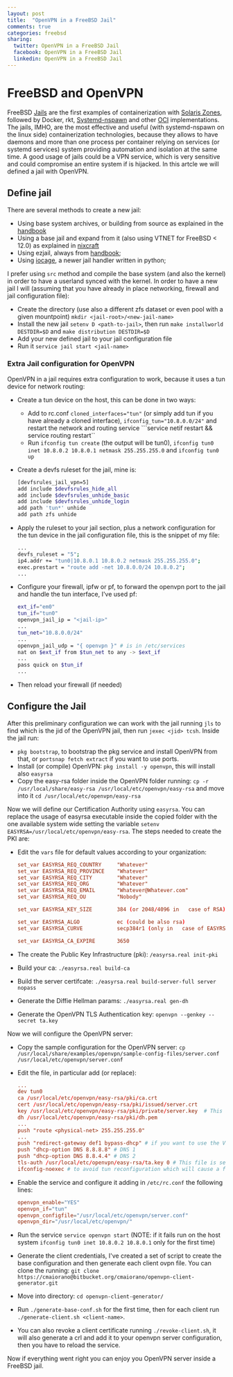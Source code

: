 ```yaml
---
layout: post
title:  "OpenVPN in a FreeBSD Jail"
comments: true
categories: freebsd
sharing:
  twitter: OpenVPN in a FreeBSD Jail
  facebook: OpenVPN in a FreeBSD Jail
  linkedin: OpenVPN in a FreeBSD Jail
---
```


# FreeBSD and OpenVPN

FreeBSD [Jails](https://www.freebsd.org/doc/handbook/jails.html) are the first examples of containerization with [Solaris Zones](https://www.wikiwand.com/en/Solaris_Containers), followed by Docker, rkt, [Systemd-nspawn](https://wiki.archlinux.org/index.php/systemd-nspawn) and other [OCI](https://www.opencontainers.org) implementations.
The jails, IMHO, are the most effective and useful (with systemd-nspawn on the linux side) containerization technologies, because they allows to have daemons and more than one process per container relying on services (or systemd services) system providing automation and isolation at the same time.
A good usage of jails could be a VPN service, which is very sensitive and could compromise an entire system if is hijacked. In this artcle we will defined a jail with OpenVPN.

## Define jail

There are several methods to create a new jail:

* Using base system archives, or building from source as explained in the [handbook](https://www.freebsd.org/doc/handbook/jails-build.html)
* Using a base jail and expand from it (also using VTNET for FreeBSD < 12.0) as explained in [nixcraft](https://www.cyberciti.biz/faq/how-to-configure-a-freebsd-jail-with-vnet-and-zfs/)
* Using ezjail, always from [handbook](https://www.freebsd.org/doc/handbook/jails-ezjail.html);
* Using [iocage](https://github.com/iocage/iocage), a newer jail handler written in python;

I prefer using ```src``` method and compile the base system (and also the kernel) in order to have a userland synced with the kernel. In order to have a new jail I will (assuming that you have already in place networking, firewall and jail configuration file):

* Create the directory (use also a different zfs dataset or even pool with a given mountpoint) ```mkdir <jail-root>/<new-jail-name>```
* Install the new jail ```setenv D <path-to-jail>```, then run ```make installworld DESTDIR=$D``` and ```make distribution DESTDIR=$D```
* Add your new defined jail to your jail configuration file
* Run it ```service jail start <jail-name>```

### Extra Jail configuration for OpenVPN

OpenVPN in a jail requires extra configuration to work, because it uses a tun device for network routing:

* Create a tun device on the host, this can be done in two ways:

  * Add to rc.conf ```cloned_interfaces="tun"``` (or simply add tun if you have already a cloned interface), ```ifconfig_tun="10.8.0.0/24"``` and restart the network and routing service ```service netif restart && service routing restart``
  * Run ```ifconfig tun create``` (the output will be tun0), ```ifconfig tun0 inet 10.8.0.2 10.8.0.1 netmask 255.255.255.0``` and ```ifconfig tun0 up```
* Create a devfs ruleset for the jail, mine is:

  ```bash
  [devfsrules_jail_vpn=5]
  add include $devfsrules_hide_all
  add include $devfsrules_unhide_basic
  add include $devfsrules_unhide_login
  add path 'tun*' unhide
  add path zfs unhide
  ```

* Apply the ruleset to your jail section, plus a network configuration for the tun device in the jail configuration file, this is the snippet of my file:

  ```bash
  ...  
  devfs_ruleset = "5";
  ip4.addr += "tun0|10.8.0.1 10.8.0.2 netmask 255.255.255.0";
  exec.prestart = "route add -net 10.8.0.0/24 10.8.0.2";
  ...
  ```

* Configure your firewall, ipfw or pf, to forward the openvpn port to the jail and handle the tun interface, I've used pf:

  ```bash
  ext_if="em0"
  tun_if="tun0"
  openvpn_jail_ip = "<jail-ip>"
  ...
  tun_net="10.8.0.0/24"
  ...
  openvpn_jail_udp = "{ openvpn }" # is in /etc/services
  nat on $ext_if from $tun_net to any -> $ext_if
  ...
  pass quick on $tun_if
  ...
  ```

* Then reload your firewall (if needed)

## Configure the Jail

After this preliminary configuration we can work with the jail running ```jls``` to find which is the jid of the OpenVPN jail, then run ```jexec <jid> tcsh```. 
Inside the jail run:

* ```pkg bootstrap```, to bootstrap the pkg service and install OpenVPN from that, or ```portsnap fetch extract``` if you want to use ports.
* Install (or compile) OpenVPN: ```pkg install -y openvpn```, this will install also ```easyrsa```
* Copy the easy-rsa folder inside the OpenVPN folder running: ```cp -r /usr/local/share/easy-rsa /usr/local/etc/openvpn/easy-rsa``` and move into it ```cd /usr/local/etc/openvpn/easy-rsa```

Now we will define our Certification Authority using ```easyrsa```. You can replace the usage of easyrsa executable inside the copied folder with the one available system wide setting the variable ```setenv EASYRSA=/usr/local/etc/openvpn/easy-rsa```. The steps needed to create the PKI are:

* Edit the ```vars``` file for default values according to your organization:

  ```conf
  set_var EASYRSA_REQ_COUNTRY     "Whatever"
  set_var EASYRSA_REQ_PROVINCE    "Whatever"
  set_var EASYRSA_REQ_CITY        "Whatever"
  set_var EASYRSA_REQ_ORG         "Whatever"
  set_var EASYRSA_REQ_EMAIL       "Whatever@Whatever.com"
  set_var EASYRSA_REQ_OU          "Nobody"
  
  set_var EASYRSA_KEY_SIZE        384 (or 2048/4096 in   case of RSA)
  
  set_var EASYRSA_ALGO            ec (could be also rsa)
  set_var EASYRSA_CURVE           secp384r1 (only in   case of EASYRSA_ALGO=ec)
  
  set_var EASYRSA_CA_EXPIRE       3650
  ```

* The create the Public Key Infrastructure (pki): ```/easyrsa.real init-pki```
* Build your ca: ```./easyrsa.real build-ca```
* Build the server certifcate: ```./easyrsa.real build-server-full server nopass```
* Generate the Diffie Hellman params: ```./easyrsa.real gen-dh```
* Generate  the OpenVPN TLS Authentication key: ```openvpn --genkey --secret ta.key```

Now we will configure the OpenVPN server:

* Copy the sample configuration for the OpenVPN server:
```cp /usr/local/share/examples/openvpn/sample-config-files/server.conf /usr/local/etc/openvpn/server.conf```
* Edit the file, in particular add (or replace):

  ```conf
  ...
  dev tun0
  ca /usr/local/etc/openvpn/easy-rsa/pki/ca.crt
  cert /usr/local/etc/openvpn/easy-rsa/pki/issued/server.crt  
  key /usr/local/etc/openvpn/easy-rsa/pki/private/server.key  # This file should be kept secret
  dh /usr/local/etc/openvpn/easy-rsa/pki/dh.pem
  ...
  push "route <physical-net> 255.255.255.0"
  ...
  push "redirect-gateway def1 bypass-dhcp" # if you want to use the VPN for traffic redirecting
  push "dhcp-option DNS 8.8.8.8" # DNS 1
  push "dhcp-option DNS 8.8.4.4" # DNS 2
  tls-auth /usr/local/etc/openvpn/easy-rsa/ta.key 0 # This file is secret
  ifconfig-noexec # to avoid tun reconfiguration which will cause a failure
  ```

* Enable the service and configure it adding in ```/etc/rc.conf``` the following lines:

  ```conf 
  openvpn_enable="YES"
  openvpn_if="tun"
  openvpn_configfile="/usr/local/etc/openvpn/server.conf"
  openvpn_dir="/usr/local/etc/openvpn/"
  ```

* Run the service ```service openvpn start``` (NOTE: if it fails run on the host system ```ifconfig tun0 inet 10.8.0.2 10.8.0.1``` only for the first time)
* Generate the client credentials, I've created a set of script to create the base configuration and then generate each client ovpn file. You can clone the running: ```git clone https://cmaiorano@bitbucket.org/cmaiorano/openvpn-client-generator.git```
* Move into directory: ```cd openvpn-client-generator/```
* Run ```./generate-base-conf.sh``` for the first time, then for each client run ```./generate-client.sh <client-name>```.
* You can also revoke a client certificate running ```./revoke-client.sh```, it will also generate a crl and add it to your openvpn server configuration, then you have to reload the service.

Now if everything went right you can enjoy you OpenVPN server inside a FreeBSD jail.